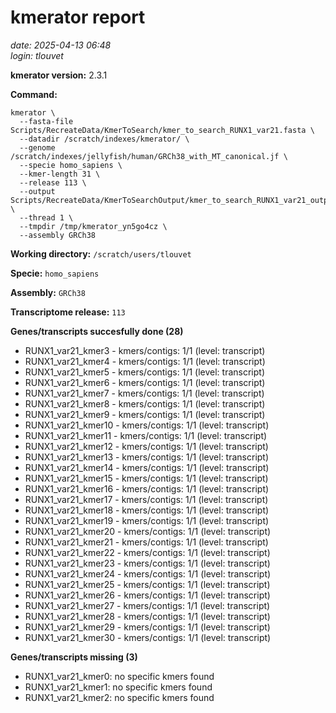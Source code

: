 # kmerator report
*date: 2025-04-13 06:48*  
*login: tlouvet*

**kmerator version:** 2.3.1

**Command:**

```
kmerator \
  --fasta-file Scripts/RecreateData/KmerToSearch/kmer_to_search_RUNX1_var21.fasta \
  --datadir /scratch/indexes/kmerator/ \
  --genome /scratch/indexes/jellyfish/human/GRCh38_with_MT_canonical.jf \
  --specie homo_sapiens \
  --kmer-length 31 \
  --release 113 \
  --output Scripts/RecreateData/KmerToSearchOutput/kmer_to_search_RUNX1_var21_output \
  --thread 1 \
  --tmpdir /tmp/kmerator_yn5go4cz \
  --assembly GRCh38
```

**Working directory:** `/scratch/users/tlouvet`

**Specie:** `homo_sapiens`

**Assembly:** `GRCh38`

**Transcriptome release:** `113`

**Genes/transcripts succesfully done (28)**

- RUNX1_var21_kmer3 - kmers/contigs: 1/1 (level: transcript)
- RUNX1_var21_kmer4 - kmers/contigs: 1/1 (level: transcript)
- RUNX1_var21_kmer5 - kmers/contigs: 1/1 (level: transcript)
- RUNX1_var21_kmer6 - kmers/contigs: 1/1 (level: transcript)
- RUNX1_var21_kmer7 - kmers/contigs: 1/1 (level: transcript)
- RUNX1_var21_kmer8 - kmers/contigs: 1/1 (level: transcript)
- RUNX1_var21_kmer9 - kmers/contigs: 1/1 (level: transcript)
- RUNX1_var21_kmer10 - kmers/contigs: 1/1 (level: transcript)
- RUNX1_var21_kmer11 - kmers/contigs: 1/1 (level: transcript)
- RUNX1_var21_kmer12 - kmers/contigs: 1/1 (level: transcript)
- RUNX1_var21_kmer13 - kmers/contigs: 1/1 (level: transcript)
- RUNX1_var21_kmer14 - kmers/contigs: 1/1 (level: transcript)
- RUNX1_var21_kmer15 - kmers/contigs: 1/1 (level: transcript)
- RUNX1_var21_kmer16 - kmers/contigs: 1/1 (level: transcript)
- RUNX1_var21_kmer17 - kmers/contigs: 1/1 (level: transcript)
- RUNX1_var21_kmer18 - kmers/contigs: 1/1 (level: transcript)
- RUNX1_var21_kmer19 - kmers/contigs: 1/1 (level: transcript)
- RUNX1_var21_kmer20 - kmers/contigs: 1/1 (level: transcript)
- RUNX1_var21_kmer21 - kmers/contigs: 1/1 (level: transcript)
- RUNX1_var21_kmer22 - kmers/contigs: 1/1 (level: transcript)
- RUNX1_var21_kmer23 - kmers/contigs: 1/1 (level: transcript)
- RUNX1_var21_kmer24 - kmers/contigs: 1/1 (level: transcript)
- RUNX1_var21_kmer25 - kmers/contigs: 1/1 (level: transcript)
- RUNX1_var21_kmer26 - kmers/contigs: 1/1 (level: transcript)
- RUNX1_var21_kmer27 - kmers/contigs: 1/1 (level: transcript)
- RUNX1_var21_kmer28 - kmers/contigs: 1/1 (level: transcript)
- RUNX1_var21_kmer29 - kmers/contigs: 1/1 (level: transcript)
- RUNX1_var21_kmer30 - kmers/contigs: 1/1 (level: transcript)


**Genes/transcripts missing (3)**

- RUNX1_var21_kmer0: no specific kmers found
- RUNX1_var21_kmer1: no specific kmers found
- RUNX1_var21_kmer2: no specific kmers found
